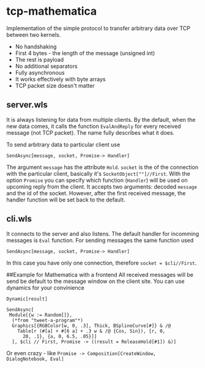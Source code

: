 # tcp-mathematica
Implementation of the simple protocol to transfer arbitrary data over TCP between two kernels. 

* No handshaking
* First 4 bytes - the length of the message (unsigned int)
* The rest is payload
* No additional separators
* Fully asynchronous
* It works effectively with byte arrays
* TCP packet size doesn't matter

## server.wls
It is always listening for data from multiple clients. By the default, when the new data comes, it calls the function `EvalAndReply` for every received message (not TCP packet). The name fully describes what it does. 

To send arbitrary data to particular client use

    SendAsync[message, socket, Promise-> Handler]

The argument `message` has the attribute `Hold`.
`socket` is the of the connection with the particular client, basically it's `SocketObject[""]//First`.
With the option `Promise` you can specify which function (`Handler`) will be used on upcoming reply from the client. It accepts two arguments: decoded `message` and the id of the socket. However, after the first received message, the handler function will be set back to the default.

## cli.wls
It connects to the server and also listens. The default handler for incomming messages is `Eval` function.
For sending messages the same function used

    SendAsync[message, socket, Promise-> Handler]
    
In this case you have only one connection, therefore `socket = $cli//First`.

##Example for Mathematica with a frontend
All received messages will be send be default to the message window on the client site. You can use dynamics for your convinience
    
    Dynamic[result]

    SendAsync[
     Module[{w := Random[]},
      (*from "tweet-a-program"*)
      Graphics[{RGBColor[w, 0, .3], Thick, BSplineCurve[#]} & /@ 
        Table[r (#[a] + #[6 a] + .3 w & /@ {Cos, Sin}), {r, 0, 
          20, .1}, {a, 0, 6.5, .05}]]
      ], $cli // First, Promise -> ((result = ReleaseHold[#1]) &)]
  
  Or even crazy - like `Promise -> Composition[CreateWindow, DialogNotebook, Eval]`
